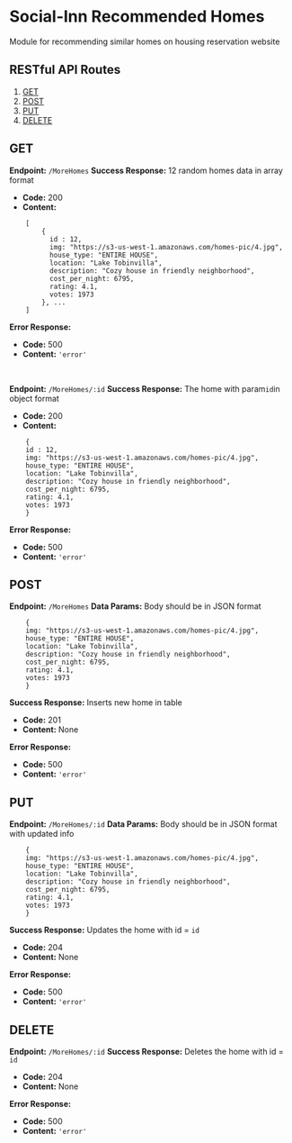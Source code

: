 # Social-Inn Recommended Homes
Module for recommending similar homes on housing reservation website

## RESTful API Routes

1. [GET](#GET)
1. [POST](#POST)
1. [PUT](#PUT)
1. [DELETE](#DELETE)

## GET
**Endpoint:** `/MoreHomes`
**Success Response:** 12 random homes data in array format
- **Code:** 200
- **Content:**
```
	[
		{
		  id : 12,
		  img: "https://s3-us-west-1.amazonaws.com/homes-pic/4.jpg",
		  house_type: "ENTIRE HOUSE",
		  location: "Lake Tobinvilla",
		  description: "Cozy house in friendly neighborhood",
		  cost_per_night: 6795,
		  rating: 4.1,
		  votes: 1973 
		}, ...
	]
```

**Error Response:**
- **Code:** 500
- **Content:** `'error'`
<br />

**Endpoint:** `/MoreHomes/:id`
**Success Response:** The home with param`id`in object format
- **Code:** 200
- **Content:**
```
	{
	id : 12,
	img: "https://s3-us-west-1.amazonaws.com/homes-pic/4.jpg",
	house_type: "ENTIRE HOUSE",
	location: "Lake Tobinvilla",
	description: "Cozy house in friendly neighborhood",
	cost_per_night: 6795,
	rating: 4.1,
	votes: 1973 
	}
```
**Error Response:**
- **Code:** 500
- **Content:** `'error'`

## POST
**Endpoint:** `/MoreHomes`
**Data Params:** Body should be in JSON format
```
	{
	img: "https://s3-us-west-1.amazonaws.com/homes-pic/4.jpg",
	house_type: "ENTIRE HOUSE",
	location: "Lake Tobinvilla",
	description: "Cozy house in friendly neighborhood",
	cost_per_night: 6795,
	rating: 4.1,
	votes: 1973
	}
```
**Success Response:** Inserts new home in table
- **Code:** 201
- **Content:** None

**Error Response:**
- **Code:** 500
- **Content:** `'error'`

## PUT
**Endpoint:** `/MoreHomes/:id`
**Data Params:** Body should be in JSON format with updated info
```
	{
	img: "https://s3-us-west-1.amazonaws.com/homes-pic/4.jpg",
	house_type: "ENTIRE HOUSE",
	location: "Lake Tobinvilla",
	description: "Cozy house in friendly neighborhood",
	cost_per_night: 6795,
	rating: 4.1,
	votes: 1973
	}
```
**Success Response:** Updates the home with id = `id`
- **Code:** 204
- **Content:** None

**Error Response:**
- **Code:** 500
- **Content:** `'error'`

## DELETE
**Endpoint:** `/MoreHomes/:id`
**Success Response:** Deletes the home with id = `id`
- **Code:** 204
- **Content:** None

**Error Response:**
- **Code:** 500
- **Content:** `'error'`
